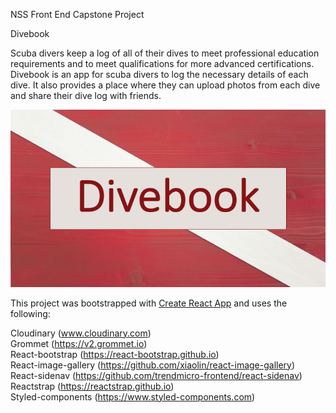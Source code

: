 NSS Front End Capstone Project

Divebook

Scuba divers keep a log of all of their dives to meet professional education requirements and to meet qualifications for more advanced certifications.  Divebook is an app for scuba divers to log the necessary details of each dive.  It also provides a place where they can upload photos from each dive and share their dive log with friends.

![alt text](https://github.com/alagrad94/divebook/blob/master/Divebook.png)

This project was bootstrapped with [Create React App](https://github.com/facebook/create-react-app) and uses the following:

Cloudinary (www.cloudinary.com)<br>
Grommet (https://v2.grommet.io)<br>
React-bootstrap (https://react-bootstrap.github.io)<br>
React-image-gallery (https://github.com/xiaolin/react-image-gallery)<br>
React-sidenav (https://github.com/trendmicro-frontend/react-sidenav)<br>
Reactstrap (https://reactstrap.github.io)<br>
Styled-components (https://www.styled-components.com)<br>
